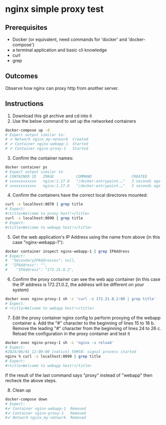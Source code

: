 
# nginx simple proxy test

## Prerequisites

- Docker (or equivalent, need commands for 'docker' and 'docker-compose')
- a terminal application and basic cli knowledge
- curl
- grep

## Outcomes

Observe how nginx can proxy http from another server. 

## Instructions

1. Download this git archive and cd into it
2. Use the below command to set up the networked containers

```bash
docker-compose up -d
# Expect output similar to:
# ✔ Network nginx_my-network  Created                                                                                                                                                     0.0s 
# ✔ Container nginx-webapp-1  Started                                                                                                                                                     0.0s 
# ✔ Container nginx-proxy-1   Started                                                                                                                                                     0.0s 
```

3. Confirm the container names:
```bash
docker container ps
# Expect output similar to
# CONTAINER ID   IMAGE          COMMAND                  CREATED         STATUS         PORTS                  NAMES
# xxxxxxxxxxxx   nginx:1.27.0   "/docker-entrypoint.…"   3 seconds ago   Up 3 seconds   0.0.0.0:8070->80/tcp   nginx-proxy-1
# xxxxxxxxxxxx   nginx:1.27.0   "/docker-entrypoint.…"   3 seconds ago   Up 3 seconds   0.0.0.0:8090->80/tcp   nginx-webapp-1
```

4. Confirm the containers have the correct local directores mounted:
```bash
curl -s localhost:8070 | grep title
# Expect: 
#<title>Welcome to proxy host!</title>
curl -s localhost:8090 | grep title
# Expect: 
#<title>Welcome to webapp host!</title>
```

5. Get the web application's IP Address using the name from above (in this case "nginx-webapp-1"):
```bash
docker container inspect nginx-webapp-1 | grep IPAddress
# Expect:
#  "SecondaryIPAddresses": null,
#  "IPAddress": "",
#    "IPAddress": "172.21.0.2",
```

6. Confirm the proxy container can see the web app container (in this case the IP address is 172.21.0.2, the address will be different on your system)
```bash
docker exec nginx-proxy-1 sh -c 'curl -s 172.21.0.2:80 | grep title'
# Expect:
# <title>Welcome to webapp host!</title>
```

7. Edit the proxy container nginx config to perform proxying of the webapp container
  a. Add the "#" character to the beginning of lines 15 to 18
  b. Remove the leading "#" character from the beginning of lines 24 to 26
  c. Reload the configuration in the proxy container and test it
```bash
docker exec nginx-proxy-1 sh -c 'nginx -s reload'                   
# Expect: 
#2024/06/01 12:00:00 [notice] 50#50: signal process started
nginx % curl -s localhost:8090 | grep title                                 
# Expect:
#<title>Welcome to webapp host!</title>
```

If the result of the last command says "proxy" instead of "webapp" then recheck the above steps.

8. Clean up
```bash
docker-compose down 
# Expect:
#✔ Container nginx-webapp-1  Removed                                                                                                                                                     0.1s 
#✔ Container nginx-proxy-1   Removed                                                                                                                                                     0.2s 
#✔ Network nginx_my-network  Removed    
```
